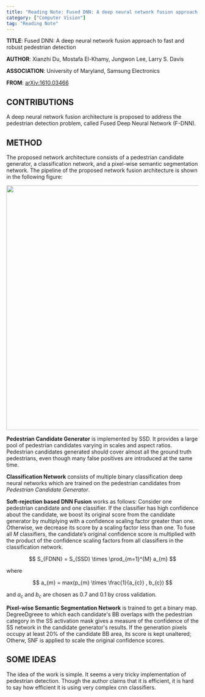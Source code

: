 ```yaml
---
title: "Reading Note: Fused DNN: A deep neural network fusion approach to fast and robust pedestrian detection"
category: ["Computer Vision"]
tag: "Reading Note"
---
```


**TITLE**:  Fused DNN: A deep neural network fusion approach to fast and robust pedestrian detection

**AUTHOR**: Xianzhi Du, Mostafa El-Khamy, Jungwon Lee, Larry S. Davis

**ASSOCIATION**: University of Maryland, Samsung Electronics

**FROM**: [arXiv:1610.03466](https://arxiv.org/abs/1610.03466)

## CONTRIBUTIONS ##

A deep neural network fusion architecture is proposed to address the pedestrian detection problem, called Fused Deep Neural Network (F-DNN).

## METHOD ##

The proposed network architecture consists of a pedestrian candidate generator, a classification network, and a pixel-wise semantic segmentation network. The pipeline of the proposed network fusion architecture is shown in the following figure:

<img class="img-responsive center-block" src="https://raw.githubusercontent.com/joshua19881228/my_blogs/master/Computer_Vision/Reading_Note/figures/FusedDNN.jpg" alt="" width="640"/>

**Pedestrian Candidate Generator** is implemented by SSD. It provides a large pool of pedestrian candidates varying in scales and aspect ratios. Pedestrian candidates generated should cover almost all the ground truth pedestrians, even though many false positives are introduced at the same time. 

**Classification Network** consists of multiple binary classification deep neural networks which are trained on the pedestrian candidates from *Pedestrian Candidate Generator*. 

**Soft-rejection based DNN Fusion** works as follows: Consider one pedestrian candidate and one classifier. If the classifier has high confidence about the candidate, we boost its original score from the candidate generator by multiplying with a confidence scaling factor greater than one. Otherwise, we decrease its score by a scaling factor less than one. To fuse all $M$ classifiers, the candidate’s original confidence score is multiplied with the product of the confidence scaling factors from all classifiers in the classification network.

$$ S_{FDNN} = S_{SSD} \times \prod_{m=1}^{M} a_{m} $$

where

$$ a_{m} = max(p_{m} \times \frac{1}{a_{c}} , b_{c})  $$

and $a_{c}$ and $b_{c}$ are chosen as 0.7 and 0.1 by cross validation.

**Pixel-wise Semantic Segmentation Network** is trained to get a binary map. DegreeDgreee to which each candidate's BB overlaps with the pedestrian category in the SS activation mask gives a measure of the confidence of the SS network in the candidate generator's results. If the generation pixels occupy at least 20% of the candidate BB area, its score is kept unaltered; Otherw, SNF is applied to scale the original confidence scores.

## SOME IDEAS ##

The idea of the work is simple. It seems a very tricky implementation of pedestrian detection. Though the author claims that it is efficient, it is hard to say how efficient it is using very complex cnn classifiers.
